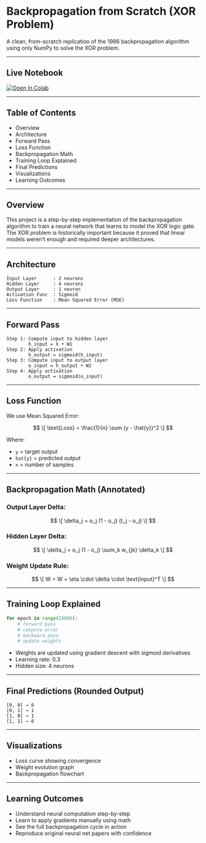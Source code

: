 
# Backpropagation from Scratch (XOR Problem)

A clean, from-scratch replication of the 1986 backpropagation algorithm using only NumPy to solve the XOR problem.

---

## Live Notebook

[![Open In Colab](https://colab.research.google.com/assets/colab-badge.svg)](https://colab.research.google.com/drive/1WGahZt6WeafM1Wxb80wfVjK5ZB_tnXLU)

---

## Table of Contents
- Overview
- Architecture
- Forward Pass
- Loss Function
- Backpropagation Math
- Training Loop Explained
- Final Predictions
- Visualizations
- Learning Outcomes

---

## Overview

This project is a step-by-step implementation of the backpropagation algorithm to train a neural network that learns to model the XOR logic gate. The XOR problem is historically important because it proved that linear models weren’t enough and required deeper architectures.

---

## Architecture
```
Input Layer      : 2 neurons
Hidden Layer     : 4 neurons
Output Layer     : 1 neuron
Activation Func  : Sigmoid
Loss Function    : Mean Squared Error (MSE)
```

---

## Forward Pass
```
Step 1: Compute input to hidden layer
        h_input = X • W1
Step 2: Apply activation
        h_output = sigmoid(h_input)
Step 3: Compute input to output layer
        o_input = h_output • W2
Step 4: Apply activation
        o_output = sigmoid(o_input)
```

---

## Loss Function

We use Mean Squared Error:

$$ \[ \text{Loss} = \frac{1}{n} \sum (y - \hat{y})^2 \] $$

Where:
- `y` = target output
- `hat{y}` = predicted output
- `n` = number of samples

---

## Backpropagation Math (Annotated)

### Output Layer Delta:
$$ \[ \delta_j = o_j (1 - o_j) (t_j - o_j) \] $$

### Hidden Layer Delta:
$$ \[ \delta_j = o_j (1 - o_j) \sum_k w_{jk} \delta_k \] $$

### Weight Update Rule:
$$ \[ W = W + \eta \cdot \delta \cdot \text{input}^T \] $$

---

## Training Loop Explained
```python
for epoch in range(20000):
    # forward pass
    # compute error
    # backward pass
    # update weights
```
- Weights are updated using gradient descent with sigmoid derivatives
- Learning rate: 0.3
- Hidden size: 4 neurons

---

## Final Predictions (Rounded Output)
```
[0, 0] → 0
[0, 1] → 1
[1, 0] → 1
[1, 1] → 0
```

---

## Visualizations
- Loss curve showing convergence
- Weight evolution graph
- Backpropagation flowchart

---

## Learning Outcomes
- Understand neural computation step-by-step
- Learn to apply gradients manually using math
- See the full backpropagation cycle in action
- Reproduce original neural net papers with confidence
